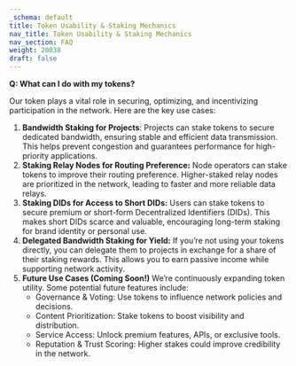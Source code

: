 ```yaml
---
_schema: default
title: Token Usability & Staking Mechanics
nav_title: Token Usability & Staking Mechanics
nav_section: FAQ
weight: 20038
draft: false
---
```

**Q: What can I do with my tokens?**

Our token plays a vital role in securing, optimizing, and incentivizing participation in the network. Here are the key use cases:

1. **Bandwidth Staking for Projects**: Projects can stake tokens to secure dedicated bandwidth, ensuring stable and efficient data transmission. This helps prevent congestion and guarantees performance for high-priority applications.
2. **Staking Relay Nodes for Routing Preference:** Node operators can stake tokens to improve their routing preference. Higher-staked relay nodes are prioritized in the network, leading to faster and more reliable data relays.
3. **Staking DIDs for Access to Short DIDs:** Users can stake tokens to secure premium or short-form Decentralized Identifiers (DIDs). This makes short DIDs scarce and valuable, encouraging long-term staking for brand identity or personal use.
4. **Delegated Bandwidth Staking for Yield:** If you’re not using your tokens directly, you can delegate them to projects in exchange for a share of their staking rewards. This allows you to earn passive income while supporting network activity.
5. **Future Use Cases (Coming Soon!)** We’re continuously expanding token utility. Some potential future features include:
   * Governance & Voting: Use tokens to influence network policies and decisions.
   * Content Prioritization: Stake tokens to boost visibility and distribution.
   * Service Access: Unlock premium features, APIs, or exclusive tools.
   * Reputation & Trust Scoring: Higher stakes could improve credibility in the network.